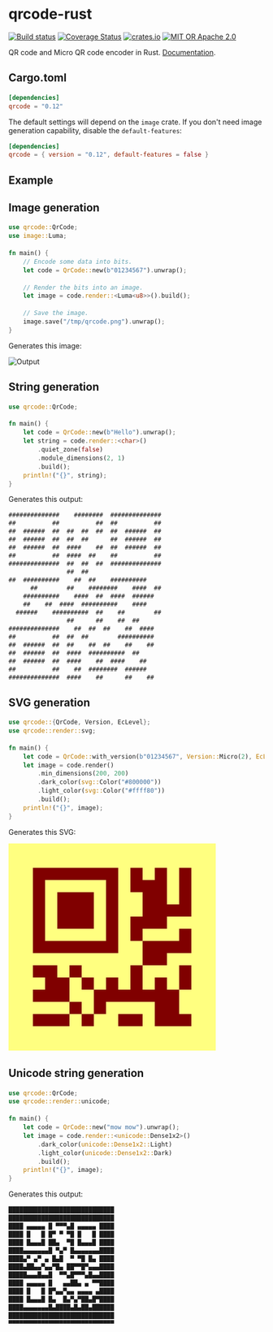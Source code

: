 qrcode-rust
===========

[![Build status](https://travis-ci.org/kennytm/qrcode-rust.svg?branch=master)](https://travis-ci.org/kennytm/qrcode-rust)
[![Coverage Status](https://coveralls.io/repos/github/kennytm/qrcode-rust/badge.svg?branch=coveralls)](https://coveralls.io/github/kennytm/qrcode-rust?branch=coveralls)
[![crates.io](https://img.shields.io/crates/v/qrcode.svg)](https://crates.io/crates/qrcode)
[![MIT OR Apache 2.0](https://img.shields.io/badge/license-MIT%20%2f%20Apache%202.0-blue.svg)](./LICENSE-APACHE.txt)

QR code and Micro QR code encoder in Rust. [Documentation](https://docs.rs/qrcode).

Cargo.toml
----------

```toml
[dependencies]
qrcode = "0.12"
```

The default settings will depend on the `image` crate. If you don't need image generation capability, disable the `default-features`:

```toml
[dependencies]
qrcode = { version = "0.12", default-features = false }
```

Example
-------

## Image generation

```rust
use qrcode::QrCode;
use image::Luma;

fn main() {
    // Encode some data into bits.
    let code = QrCode::new(b"01234567").unwrap();

    // Render the bits into an image.
    let image = code.render::<Luma<u8>>().build();

    // Save the image.
    image.save("/tmp/qrcode.png").unwrap();
}
```

Generates this image:

![Output](src/test_annex_i_qr_as_image.png)

## String generation

```rust
use qrcode::QrCode;

fn main() {
    let code = QrCode::new(b"Hello").unwrap();
    let string = code.render::<char>()
        .quiet_zone(false)
        .module_dimensions(2, 1)
        .build();
    println!("{}", string);
}
```

Generates this output:

```none
##############    ########  ##############
##          ##          ##  ##          ##
##  ######  ##  ##  ##  ##  ##  ######  ##
##  ######  ##  ##  ##      ##  ######  ##
##  ######  ##  ####    ##  ##  ######  ##
##          ##  ####  ##    ##          ##
##############  ##  ##  ##  ##############
                ##  ##
##  ##########    ##  ##    ##########
      ##        ##    ########    ####  ##
    ##########    ####  ##  ####  ######
    ##    ##  ####  ##########    ####
  ######    ##########  ##    ##        ##
                ##      ##    ##  ##
##############    ##  ##  ##    ##  ####
##          ##  ##  ##        ##########
##  ######  ##  ##    ##  ##    ##    ##
##  ######  ##  ####  ##########  ##
##  ######  ##  ####    ##  ####    ##
##          ##    ##  ########  ######
##############  ####    ##      ##    ##
```

## SVG generation

```rust
use qrcode::{QrCode, Version, EcLevel};
use qrcode::render::svg;

fn main() {
    let code = QrCode::with_version(b"01234567", Version::Micro(2), EcLevel::L).unwrap();
    let image = code.render()
        .min_dimensions(200, 200)
        .dark_color(svg::Color("#800000"))
        .light_color(svg::Color("#ffff80"))
        .build();
    println!("{}", image);
}
```

Generates this SVG:

[![Output](src/test_annex_i_micro_qr_as_svg.svg)](src/test_annex_i_micro_qr_as_svg.svg)

## Unicode string generation

```rust
use qrcode::QrCode;
use qrcode::render::unicode;

fn main() {
    let code = QrCode::new("mow mow").unwrap();
    let image = code.render::<unicode::Dense1x2>()
        .dark_color(unicode::Dense1x2::Light)
        .light_color(unicode::Dense1x2::Dark)
        .build();
    println!("{}", image);
}
```

Generates this output:

```text
█████████████████████████████
█████████████████████████████
████ ▄▄▄▄▄ █ ▀▀▀▄█ ▄▄▄▄▄ ████
████ █   █ █▀ ▀ ▀█ █   █ ████
████ █▄▄▄█ ██▄  ▀█ █▄▄▄█ ████
████▄▄▄▄▄▄▄█ ▀▄▀ █▄▄▄▄▄▄▄████
████▄▀ ▄▀ ▄ █▄█  ▀ ▀█ █▄ ████
████▄██▄▄▀▄▄▀█▄ ██▀▀█▀▄▄▄████
█████▄▄▄█▄▄█  ▀▀▄█▀▀▀▄█▄▄████
████ ▄▄▄▄▄ █   ▄▄██▄ ▄ ▀▀████
████ █   █ █▀▄▄▀▄▄ ▄▄▄▄ ▄████
████ █▄▄▄█ █▄  █▄▀▄▀██▄█▀████
████▄▄▄▄▄▄▄█▄████▄█▄██▄██████
█████████████████████████████
▀▀▀▀▀▀▀▀▀▀▀▀▀▀▀▀▀▀▀▀▀▀▀▀▀▀▀▀▀
```

